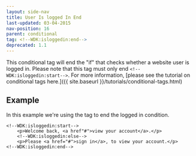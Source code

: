 ```yaml
---
layout: side-nav
title: User Is logged In End
last-updated: 03-04-2015
nav-position: 16
parent: conditional
tag: <!--WDK:isloggedin:end-->
deprecated: 1.1
---
```


This conditional tag will end the "if" that checks whether a website user is logged in.
Please note that this tag must only end `<!--WDK:isloggedin:start-->`.
For more information, [please see the tutorial on conditional tags here.]({{ site.baseurl }}/tutorials/conditional-tags.html)

## Example
In this example we're using the tag to end the logged in condition.

~~~
<!--WDK:isloggedin:start-->
	<p>Welcome back, <a href"#">view your account</a>.</p>
	<!--WDK:isloggedin:else-->
	<p>Please <a href="#">sign in</a>, to view your account.</p>
<!--WDK:isloggedin:end-->
~~~